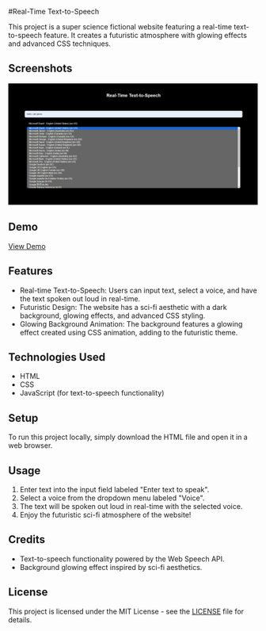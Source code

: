 #Real-Time Text-to-Speech

This project is a super science fictional website featuring a real-time text-to-speech feature. It creates a futuristic atmosphere with glowing effects and advanced CSS techniques.

## Screenshots

![Screenshot](https://github.com/AnubhavChaturved1/Text-To-Speech-Real-Time-/blob/main/Screenshot%202024-03-20%20144645.png)

## Demo

[View Demo](https://example.com)

## Features

- Real-time Text-to-Speech: Users can input text, select a voice, and have the text spoken out loud in real-time.
- Futuristic Design: The website has a sci-fi aesthetic with a dark background, glowing effects, and advanced CSS styling.
- Glowing Background Animation: The background features a glowing effect created using CSS animation, adding to the futuristic theme.

## Technologies Used

- HTML
- CSS
- JavaScript (for text-to-speech functionality)

## Setup

To run this project locally, simply download the HTML file and open it in a web browser.

## Usage

1. Enter text into the input field labeled "Enter text to speak".
2. Select a voice from the dropdown menu labeled "Voice".
3. The text will be spoken out loud in real-time with the selected voice.
4. Enjoy the futuristic sci-fi atmosphere of the website!

## Credits

- Text-to-speech functionality powered by the Web Speech API.
- Background glowing effect inspired by sci-fi aesthetics.

## License

This project is licensed under the MIT License - see the [LICENSE](LICENSE) file for details.
